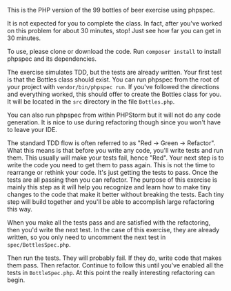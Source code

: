 This is the PHP version of the 99 bottles of beer exercise using phpspec.

It is not expected for you to complete the class. In fact, after you've 
worked on this problem for about 30 minutes, stop! Just see how far you can
get in 30 minutes.

To use, please clone or download the code. Run `composer install` to install
phpspec and its dependencies.

The exercise simulates TDD, but the tests are already written. Your first test
is that the Bottles class should exist. You can run phpspec from the root
of your project with `vendor/bin/phpspec run`. If you've followed the 
directions and everything worked, this should offer to create the Bottles
class for you. It will be located in the `src` directory in the file 
`Bottles.php`. 

You can also run phpspec from within PHPStorm but it will not do any code
generation. It is nice to use during refactoring though since you won't have 
to leave your IDE.

The standard TDD flow is often referred to as "Red -> Green -> Refactor". What 
this means is that before you write any code, you'll write tests and run them.
This usually will make your tests fail, hence "Red". Your next step is to
write the code you need to get them to pass again. This is not the time to 
rearrange or rethink your code. It's just getting the tests to pass. Once the
tests are all passing then you can refactor. The purpose of this exercise is 
mainly this step as it will help you recognize and learn how to make tiny 
changes to the code that make it better without breaking the tests. Each tiny
step will build together and you'll be able to accomplish large refactoring
this way.

When you make all the tests pass and are satisfied with the refactoring, then
you'd write the next test. In the case of this exercise, they are already 
written, so you only need to uncomment the next test in `spec/BottlesSpec.php`.

Then run the tests. They will probably fail. If they do, write code that makes
them pass. Then refactor. Continue to follow this until you've enabled all 
the tests in `BottleSpec.php`. At this point the really interesting refactoring
can begin.